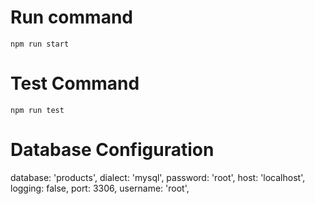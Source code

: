 # Run command
`npm run start`

# Test Command
`npm run test`

# Database Configuration
database: 'products',
dialect: 'mysql',
password: 'root',
host: 'localhost',
logging: false,
port: 3306,
username: 'root',